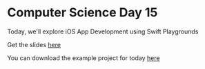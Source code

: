 # Computer Science Day 15

<link href="index.css" rel="stylesheet">

Today, we'll explore iOS App Development using Swift Playgrounds

Get the slides [here](../presentation-pdfs/day15.pdf)

You can download the example project for today [here](../assets/Favorite%20Things.zip)